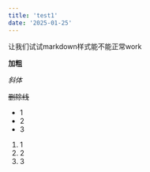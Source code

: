 ```yaml
---
title: 'test1'
date: '2025-01-25'
---
```


让我们试试markdown样式能不能正常work

**加粗**

*斜体*

~~删除线~~

- 1
- 2
- 3

1. 1
2. 2
3. 3
